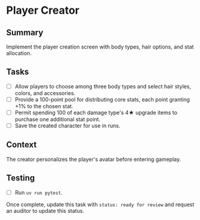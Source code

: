 # Player Creator

## Summary
Implement the player creation screen with body types, hair options, and stat allocation.

## Tasks
- [ ] Allow players to choose among three body types and select hair styles, colors, and accessories.
- [ ] Provide a 100-point pool for distributing core stats, each point granting +1% to the chosen stat.
- [ ] Permit spending 100 of each damage type's 4★ upgrade items to purchase one additional stat point.
- [ ] Save the created character for use in runs.

## Context
The creator personalizes the player's avatar before entering gameplay.

## Testing
- [ ] Run `uv run pytest`.

Once complete, update this task with `status: ready for review` and request an auditor to update this status.
